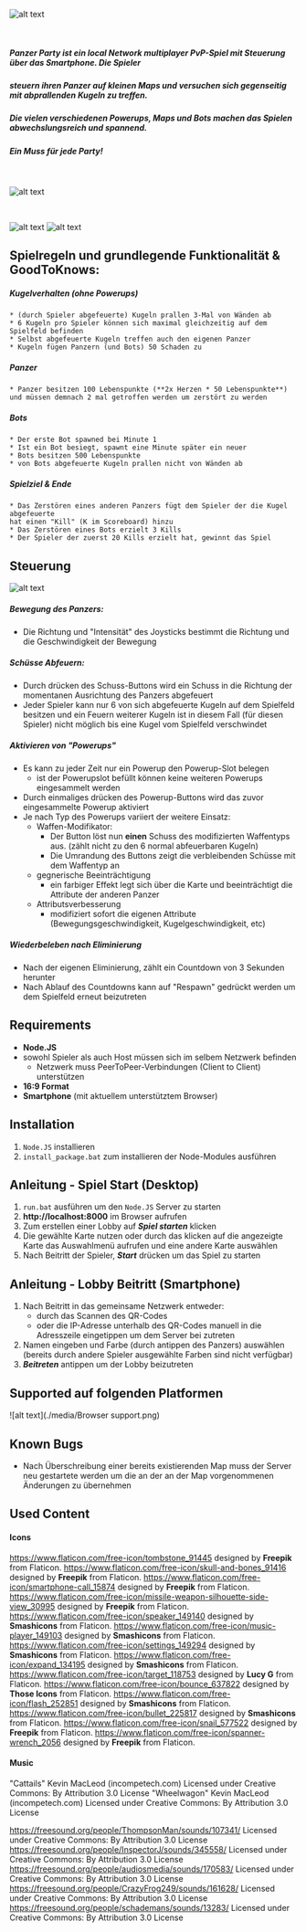 ﻿![alt text](./public/graphics/banner.svg)

&nbsp;
##### Panzer Party ist ein local Network multiplayer PvP-Spiel mit Steuerung über das Smartphone. Die Spieler
##### steuern ihren Panzer auf kleinen Maps und versuchen sich gegenseitig mit abprallenden Kugeln zu treffen. 
##### Die vielen verschiedenen Powerups, Maps und Bots machen das Spielen abwechslungsreich und spannend.
##### Ein Muss für jede Party!
&nbsp;  

![alt text](./media/screenshots/screen_1.png)

&nbsp;  

![alt text](./media/screenshots/mobile_1mock.png)
![alt text](./media/screenshots/mobile_2mock.png)



## Spielregeln und grundlegende Funktionalität & GoodToKnows:
##### Kugelverhalten (ohne Powerups)
    * (durch Spieler abgefeuerte) Kugeln prallen 3-Mal von Wänden ab
    * 6 Kugeln pro Spieler können sich maximal gleichzeitig auf dem Spielfeld befinden
    * Selbst abgefeuerte Kugeln treffen auch den eigenen Panzer
    * Kugeln fügen Panzern (und Bots) 50 Schaden zu
##### Panzer
    * Panzer besitzen 100 Lebenspunkte (**2x Herzen * 50 Lebenspunkte**)
    und müssen demnach 2 mal getroffen werden um zerstört zu werden
##### Bots
    * Der erste Bot spawned bei Minute 1
    * Ist ein Bot besiegt, spawnt eine Minute später ein neuer
    * Bots besitzen 500 Lebenspunkte
    * von Bots abgefeuerte Kugeln prallen nicht von Wänden ab
##### Spielziel & Ende
    * Das Zerstören eines anderen Panzers fügt dem Spieler der die Kugel abgefeuerte
    hat einen "Kill" (K im Scoreboard) hinzu
    * Das Zerstören eines Bots erzielt 3 Kills
    * Der Spieler der zuerst 20 Kills erzielt hat, gewinnt das Spiel

## Steuerung
![alt text](./media/screenshots/mobile_2mock_beschriftet.png)
##### Bewegung des Panzers:
* Die Richtung und "Intensität" des Joysticks bestimmt die Richtung und die Geschwindigkeit der Bewegung
##### Schüsse Abfeuern:
* Durch drücken des Schuss-Buttons wird ein Schuss in die Richtung der momentanen Ausrichtung des Panzers abgefeuert
* Jeder Spieler kann nur 6 von sich abgefeuerte Kugeln auf dem Spielfeld besitzen und ein Feuern weiterer Kugeln ist in diesem Fall (für diesen Spieler) nicht möglich bis eine Kugel vom Spielfeld verschwindet
##### Aktivieren von "Powerups"
* Es kann zu jeder Zeit nur ein Powerup den Powerup-Slot belegen
    * ist der Powerupslot befüllt können keine weiteren Powerups eingesammelt werden 
* Durch einmaliges drücken des Powerup-Buttons wird das zuvor eingesammelte Powerup aktiviert
* Je nach Typ des Powerups variiert der weitere Einsatz:
    * Waffen-Modifikator: 
        * Der Button löst nun **einen** Schuss des modifizierten Waffentyps aus. (zählt nicht zu den 6 normal abfeuerbaren Kugeln)
        * Die Umrandung des Buttons zeigt die verbleibenden Schüsse mit dem Waffentyp an
    * gegnerische Beeinträchtigung
        * ein farbiger Effekt legt sich über die Karte und beeinträchtigt die Attribute der anderen Panzer
    * Attributsverbesserung
        *  modifiziert sofort die eigenen Attribute (Bewegungsgeschwindigkeit, Kugelgeschwindigkeit, etc)
##### Wiederbeleben nach Eliminierung
* Nach der eigenen Eliminierung, zählt ein Countdown von 3 Sekunden herunter
* Nach Ablauf des Countdowns kann auf "Respawn" gedrückt werden um dem Spielfeld erneut beizutreten

## Requirements
+ **Node.JS**
+ sowohl Spieler als auch Host müssen sich im selbem Netzwerk befinden
    + Netzwerk muss PeerToPeer-Verbindungen (Client to Client) unterstützen   
+ **16:9 Format** 
+ **Smartphone** (mit aktuellem unterstütztem Browser)
## Installation
1. `Node.JS` installieren
2. `install_package.bat` zum installieren der Node-Modules ausführen

## Anleitung - Spiel Start  (Desktop)
1. `run.bat` ausführen um den `Node.JS` Server zu starten
2. **http://localhost:8000** im Browser aufrufen
3. Zum erstellen einer Lobby auf ***Spiel starten*** klicken
4. Die gewählte Karte nutzen oder durch das klicken auf die angezeigte Karte das Auswahlmenü aufrufen und eine andere Karte auswählen
5. Nach Beitritt der Spieler,  ***Start*** drücken um das Spiel zu starten

## Anleitung - Lobby Beitritt   (Smartphone)
1. Nach Beitritt in das gemeinsame Netzwerk  entweder:
    * durch das Scannen des QR-Codes
    * oder die IP-Adresse unterhalb des QR-Codes manuell in die Adresszeile eingetippen um
   dem Server bei zutreten
2. Namen eingeben und Farbe (durch antippen des Panzers) auswählen (bereits durch andere Spieler ausgewählte Farben sind nicht verfügbar)
3. ***Beitreten*** antippen um der Lobby beizutreten



## Supported auf folgenden Platformen
![alt text](./media/Browser support.png)
## Known Bugs
* Nach Überschreibung einer bereits existierenden Map muss der Server neu gestartete werden um die an der an der Map vorgenommenen Änderungen zu übernehmen

## Used Content
#### Icons
https://www.flaticon.com/free-icon/tombstone_91445 designed by **Freepik** from Flaticon.
https://www.flaticon.com/free-icon/skull-and-bones_91416 designed by **Freepik** from Flaticon.
https://www.flaticon.com/free-icon/smartphone-call_15874 designed by **Freepik** from Flaticon.
https://www.flaticon.com/free-icon/missile-weapon-silhouette-side-view_30995 designed by **Freepik** from Flaticon.
https://www.flaticon.com/free-icon/speaker_149140 designed by **Smashicons** from Flaticon.
https://www.flaticon.com/free-icon/music-player_149103 designed by **Smashicons** from Flaticon.
https://www.flaticon.com/free-icon/settings_149294 designed by **Smashicons** from Flaticon.
https://www.flaticon.com/free-icon/expand_134195 designed by **Smashicons** from Flaticon.
https://www.flaticon.com/free-icon/target_118753 designed by **Lucy G** from Flaticon.
https://www.flaticon.com/free-icon/bounce_637822 designed by **Those Icons** from Flaticon.
https://www.flaticon.com/free-icon/flash_252851 designed by **Smashicons** from Flaticon.
https://www.flaticon.com/free-icon/bullet_225817 designed by **Smashicons** from Flaticon.
https://www.flaticon.com/free-icon/snail_577522 designed by **Freepik** from Flaticon.
https://www.flaticon.com/free-icon/spanner-wrench_2056 designed by **Freepik** from Flaticon.

#### Music
"Cattails" Kevin MacLeod (incompetech.com) Licensed under Creative Commons: By Attribution 3.0 License
"Wheelwagon" Kevin MacLeod (incompetech.com) Licensed under Creative Commons: By Attribution 3.0 License

https://freesound.org/people/ThompsonMan/sounds/107341/ Licensed under Creative Commons: By Attribution 3.0 License
https://freesound.org/people/InspectorJ/sounds/345558/ Licensed under Creative Commons: By Attribution 3.0 License
https://freesound.org/people/audiosmedia/sounds/170583/ Licensed under Creative Commons: By Attribution 3.0 License
https://freesound.org/people/CrazyFrog249/sounds/161628/ Licensed under Creative Commons: By Attribution 3.0 License
https://freesound.org/people/schademans/sounds/13283/ Licensed under Creative Commons: By Attribution 3.0 License
